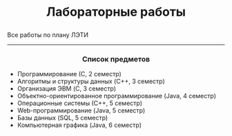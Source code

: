 # <p align = "center"> Лабораторные работы </p>

<p align = "left"> Все работы по плану ЛЭТИ</p>

---

### <p align = "center">Список предметов </p>

- Программирование (С, 2 семестр)
- Алгоритмы и структуры данных (C++, 3 семестр)
- Организация ЭВМ (C, 3 семестр)
- Объектно-ориентированное программирование (Java, 4 семестр)
- Операционные системы (С++, 5 семестр)
- Web-программирование (Java, 5 семестр)
- Базы данных (SQL, 5 семестр)
- Компьютерная графика (Java, 6 семестр)
